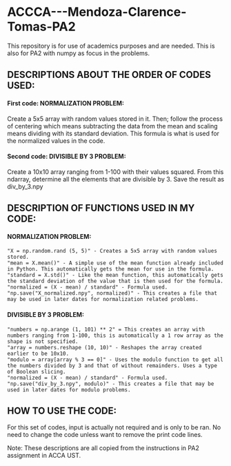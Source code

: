 # ACCCA---Mendoza-Clarence-Tomas-PA2
This repository is for use of academics purposes and are needed. This is also for PA2 with numpy as focus in the problems.


## DESCRIPTIONS ABOUT THE ORDER OF CODES USED:

#### First code: NORMALIZATION PROBLEM:
Create a 5x5 array with random values stored in it. Then; follow the process of centering which means subtracting the data from the
mean and scaling means dividing with its standard deviation. This formula is what is used for the normalized values in the code.

#### Second code: DIVISIBLE BY 3 PROBLEM:
Create a 10x10 array ranging from 1-100 with their values squared. From this ndarray, determine all the elements that are divisible by 3. Save the result as div_by_3.npy


## DESCRIPTION OF FUNCTIONS USED IN MY CODE:

#### NORMALIZATION PROBLEM:
```
"X = np.random.rand (5, 5)" - Creates a 5x5 array with random values stored.
"mean = X.mean()" - A simple use of the mean function already included in Python. This automatically gets the mean for use in the formula.
"standard = X.std()" - Like the mean function, this automatically gets the standard deviation of the value that is then used for the formula.
"normalized = (X - mean) / standard" - Formula used.
"np.save("X_normalized.npy", normalized)" - This creates a file that may be used in later dates for normalization related problems.
```

#### DIVISIBLE BY 3 PROBLEM:
```
"numbers = np.arange (1, 101) ** 2" = This creates an array with numbers ranging from 1-100, this is automatically a 1 row array as the shape is not specified.
"array = numbers.reshape (10, 10)" - Reshapes the array created earlier to be 10x10.
"modulo = array[array % 3 == 0]" - Uses the modulo function to get all the numbers divided by 3 and that of without remainders. Uses a type of Boolean slicing.
"normalized = (X - mean) / standard" - Formula used.
"np.save("div_by_3.npy", modulo)" - This creates a file that may be used in later dates for modulo problems.
```

## HOW TO USE THE CODE:
For this set of codes, input is actually not required and is only to be ran. No need to change the code unless want to remove the print code lines.

Note: These descriptions are all copied from the instructions in PA2 assignment in ACCA UST.
